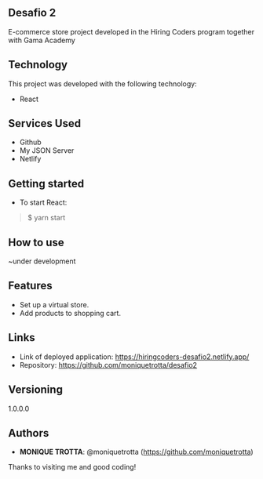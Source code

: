 ## Desafio 2
 
E-commerce store project developed in the Hiring Coders program together with Gama Academy 
 
## Technology 
 
This project was developed with the following technology:
 
* React 
 
## Services Used
 
* Github
* My JSON Server
* Netlify
  
## Getting started

* To start React:
>    $ yarn start
 
## How to use
 
~under development
 
 
## Features
 
  - Set up a virtual store.
  - Add products to shopping cart.
 
 
## Links
 
  - Link of deployed application: https://hiringcoders-desafio2.netlify.app/
  - Repository: https://github.com/moniquetrotta/desafio2
 
 
## Versioning
 
1.0.0.0
 
 
## Authors
 
* **MONIQUE TROTTA**: @moniquetrotta (https://github.com/moniquetrotta)
 
Thanks to visiting me and good coding!
